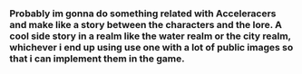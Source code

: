 ### Probably im gonna do something related with Acceleracers and make like a story between the characters and the lore. A cool side story in a realm like the water realm or the city realm, whichever i end up using use one with a lot of public images so that i can implement them in the game.